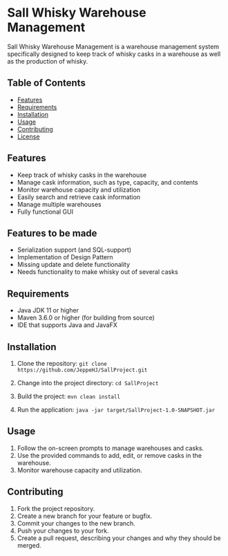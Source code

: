 # Sall Whisky Warehouse Management

Sall Whisky Warehouse Management is a warehouse management system specifically designed to keep track of whisky casks in a warehouse as well as the production of whisky. 

## Table of Contents

- [Features](#features)
- [Requirements](#requirements)
- [Installation](#installation)
- [Usage](#usage)
- [Contributing](#contributing)
- [License](#license)

## Features

- Keep track of whisky casks in the warehouse
- Manage cask information, such as type, capacity, and contents
- Monitor warehouse capacity and utilization
- Easily search and retrieve cask information
- Manage multiple warehouses
- Fully functional GUI

## Features to be made

- Serialization support (and SQL-support)
- Implementation of Design Pattern
- Missing update and delete functionality
- Needs functionality to make whisky out of several casks

## Requirements

- Java JDK 11 or higher
- Maven 3.6.0 or higher (for building from source)
- IDE that supports Java and JavaFX

## Installation

1. Clone the repository:
```git clone https://github.com/JeppeHJ/SallProject.git```

2. Change into the project directory:
``cd SallProject``

3. Build the project:
``mvn clean install``

4. Run the application:
``java -jar target/SallProject-1.0-SNAPSHOT.jar``

## Usage

1. Follow the on-screen prompts to manage warehouses and casks.
2. Use the provided commands to add, edit, or remove casks in the warehouse.
3. Monitor warehouse capacity and utilization.

## Contributing

1. Fork the project repository.
2. Create a new branch for your feature or bugfix.
3. Commit your changes to the new branch.
4. Push your changes to your fork.
5. Create a pull request, describing your changes and why they should be merged.
